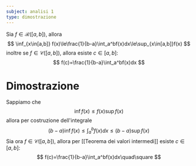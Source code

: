 ```yaml
---
subject: analisi 1
type: dimostrazione
---
```

Sia $f\in\mathcal{R}([a,b])$, allora
$$
\inf_{x\in[a,b]} f(x)\le\frac{1}{b-a}\int_a^bf(x)dx\le\sup_{x\in[a,b]}f(x)
$$
inoltre se $f\in\mathcal{C}([a,b])$, allora esiste $c\in[a,b]:$
$$
f(c)=\frac{1}{b-a}\int_a^bf(x)dx
$$
# Dimostrazione
Sappiamo che
$$
\inf f(x)\le f(x)\sup f(x)
$$
allora per costruzione dell'integrale
$$
(b-a)\inf f(x)\le\int_a^bf(x)dx\le(b-a)\sup f(x)
$$
Sia ora $f\in\mathcal{C}([a,b])$, allora per [[Teorema dei valori intermedi]] esiste $c\in[a,b]:$
$$
f(c)=\frac{1}{b-a}\int_a^bf(x)dx\quad\square
$$